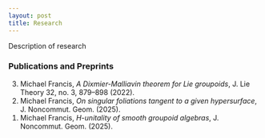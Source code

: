 ```yaml
---
layout: post
title: Research
---
```

<p style="text-align: left">
Description of research
</p>

### Publications and Preprints

<ol reversed>
  <li>Michael Francis, <em>A Dixmier-Malliavin theorem for Lie groupoids</em>, J. Lie Theory 32, no. 3, 879–898 (2022).</li>
  <li>Michael Francis, <em>On singular foliations tangent to a given hypersurface</em>, J. Noncommut. Geom. (2025).</li>
  <li>Michael Francis, <em>H-unitality of smooth groupoid algebras</em>, J. Noncommut. Geom. (2025).</li>
</ol>



<!--
### Projects

<ol reversed>
  <li>item
</ol>
-->
